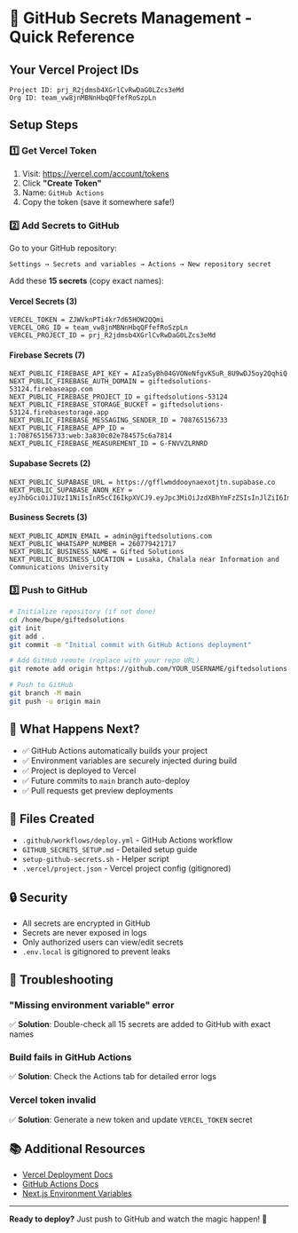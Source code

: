 # 🚀 GitHub Secrets Management - Quick Reference

## Your Vercel Project IDs

```
Project ID: prj_R2jdmsb4XGrlCvRwDaG0LZcs3eMd
Org ID: team_vw8jnMBNnHbqQFfefRoSzpLn
```

## Setup Steps

### 1️⃣ Get Vercel Token

1. Visit: https://vercel.com/account/tokens
2. Click **"Create Token"**
3. Name: `GitHub Actions`
4. Copy the token (save it somewhere safe!)

### 2️⃣ Add Secrets to GitHub

Go to your GitHub repository:
```
Settings → Secrets and variables → Actions → New repository secret
```

Add these **15 secrets** (copy exact names):

#### Vercel Secrets (3)
```
VERCEL_TOKEN = ZJWVknPTi4kr7d65HOW2QQmi
VERCEL_ORG_ID = team_vw8jnMBNnHbqQFfefRoSzpLn
VERCEL_PROJECT_ID = prj_R2jdmsb4XGrlCvRwDaG0LZcs3eMd
```

#### Firebase Secrets (7)
```
NEXT_PUBLIC_FIREBASE_API_KEY = AIzaSyBh04GVONeNfgvK5uR_8U9wDJ5oy2QqhiQ
NEXT_PUBLIC_FIREBASE_AUTH_DOMAIN = giftedsolutions-53124.firebaseapp.com
NEXT_PUBLIC_FIREBASE_PROJECT_ID = giftedsolutions-53124
NEXT_PUBLIC_FIREBASE_STORAGE_BUCKET = giftedsolutions-53124.firebasestorage.app
NEXT_PUBLIC_FIREBASE_MESSAGING_SENDER_ID = 708765156733
NEXT_PUBLIC_FIREBASE_APP_ID = 1:708765156733:web:3a830c02e784575c6a7814
NEXT_PUBLIC_FIREBASE_MEASUREMENT_ID = G-FNVVZLRNRD
```

#### Supabase Secrets (2)
```
NEXT_PUBLIC_SUPABASE_URL = https://gfflwmddooynaexotjtn.supabase.co
NEXT_PUBLIC_SUPABASE_ANON_KEY = eyJhbGciOiJIUzI1NiIsInR5cCI6IkpXVCJ9.eyJpc3MiOiJzdXBhYmFzZSIsInJlZiI6ImdmZmx3bWRkb295bmFleG90anRuIiwicm9sZSI6ImFub24iLCJpYXQiOjE3NTk4NDQxNTYsImV4cCI6MjA3NTQyMDE1Nn0.J7rGoFoW5yFZ60lf9rBtbAj9BzURx8siDEobFgmNt8M
```

#### Business Secrets (3)
```
NEXT_PUBLIC_ADMIN_EMAIL = admin@giftedsolutions.com
NEXT_PUBLIC_WHATSAPP_NUMBER = 260779421717
NEXT_PUBLIC_BUSINESS_NAME = Gifted Solutions
NEXT_PUBLIC_BUSINESS_LOCATION = Lusaka, Chalala near Information and Communications University
```

### 3️⃣ Push to GitHub

```bash
# Initialize repository (if not done)
cd /home/bupe/giftedsolutions
git init
git add .
git commit -m "Initial commit with GitHub Actions deployment"

# Add GitHub remote (replace with your repo URL)
git remote add origin https://github.com/YOUR_USERNAME/giftedsolutions.git

# Push to GitHub
git branch -M main
git push -u origin main
```

## 🎉 What Happens Next?

- ✅ GitHub Actions automatically builds your project
- ✅ Environment variables are securely injected during build
- ✅ Project is deployed to Vercel
- ✅ Future commits to `main` branch auto-deploy
- ✅ Pull requests get preview deployments

## 📁 Files Created

- `.github/workflows/deploy.yml` - GitHub Actions workflow
- `GITHUB_SECRETS_SETUP.md` - Detailed setup guide
- `setup-github-secrets.sh` - Helper script
- `.vercel/project.json` - Vercel project config (gitignored)

## 🔒 Security

- All secrets are encrypted in GitHub
- Secrets are never exposed in logs
- Only authorized users can view/edit secrets
- `.env.local` is gitignored to prevent leaks

## 🐛 Troubleshooting

### "Missing environment variable" error
✅ **Solution**: Double-check all 15 secrets are added to GitHub with exact names

### Build fails in GitHub Actions
✅ **Solution**: Check the Actions tab for detailed error logs

### Vercel token invalid
✅ **Solution**: Generate a new token and update `VERCEL_TOKEN` secret

## 📚 Additional Resources

- [Vercel Deployment Docs](https://vercel.com/docs)
- [GitHub Actions Docs](https://docs.github.com/actions)
- [Next.js Environment Variables](https://nextjs.org/docs/pages/building-your-application/configuring/environment-variables)

---

**Ready to deploy?** Just push to GitHub and watch the magic happen! 🚀

